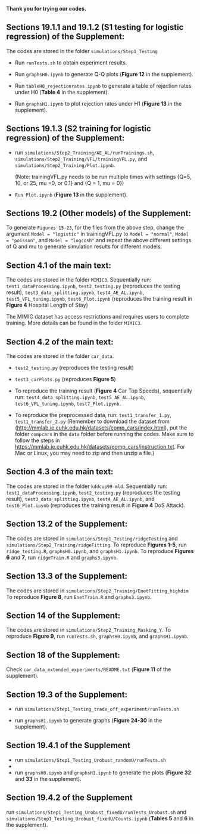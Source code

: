 **Thank you for trying our codes.**

## Sections 19.1.1 and 19.1.2 (S1 testing for logistic regression) of the Supplement:

The codes are stored in the folder `simulations/Step1_Testing`

- Run `runTests.sh` to obtain experiment results.

- Run `graphsH0.ipynb` to generate Q-Q plots (**Figure 12** in the supplement).

- Run `tableH0_rejectionrates.ipynb` to generate a table of rejection rates under H0 (**Table 4** in the supplement).

- Run `graphsH1.ipynb` to plot rejection rates under H1 (**Figure 13** in the supplement). 

## Sections 19.1.3 (S2 training for logistic regression) of the Supplement:

- run `simulations/Step2_Training/AE_AL/runTrainings.sh`, `simulations/Step2_Training/VFL/trainingVFL.py`, and `simulations/Step2_Training/Plot.ipynb`.

  (Note: trainingVFL.py needs to be run multiple times with settings {Q=5, 10, or 25, mu =0, or 0.1} and {Q = 1, mu = 0})  

- `Run Plot.ipynb` (**Figure 13** in the supplement).

  
## Sections 19.2 (Other models) of the Supplement:
To generate `Figures 15-23`, for the files from the above step,
change the argument `Model = "logistic"`  in trainingVFL.py to `Model = "normal"`,  `Model = "poisson"`,  and `Model = "logcosh"` and repeat the
above different settings of Q and mu to generate simulation results for different models.

## Section 4.1 of the main text:

The codes are stored in the folder `MIMIC3`. 
Sequentially run: `test1_dataProcessing.ipynb`, `test2_testing.py` (reproduces the testing result), `test3_data_splitting.ipynb`, `test4_AE_AL.ipynb`, `test5_VFL_tuning.ipynb`, `test6_Plot.ipynb` (reproduces the training result in **Figure 4** Hospital Length of Stay)

The MIMIC dataset has access restrictions and requires users to complete training. More details can be found in the folder `MIMIC3`. 
## Section 4.2 of the main text:

The codes are stored in the folder `car_data`.

- `test2_testing.py` (reproduces the testing result)

- `test3_carPlots.py` (reproduces **Figure 5**)

- To reproduce the training result (**Figure 4** Car Top Speeds), sequentially run: `test4_data_splitting.ipynb`, `test5_AE_AL.ipynb`, `test6_VFL_tuning.ipynb`, `test7_Plot.ipynb`.

- To reproduce the preprocessed data, run: `test1_transfer_1.py`, `test1_transfer_2.py` (Remember to download the dataset from
(http://mmlab.ie.cuhk.edu.hk/datasets/comp_cars/index.html), put the folder `compcars` in the `data` folder before running the codes.
Make sure to follow the steps in https://mmlab.ie.cuhk.edu.hk/datasets/comp_cars/instruction.txt.
For Mac or Linux, you may need to zip and then unzip a file.)

## Section 4.3 of the main text:

The codes are stored in the folder `kddcup99-mld`.
Sequentially run: `test1_dataProcessing.ipynb`, `test2_testing.py` (reproduces the testing result), `test3_data_splitting.ipynb`, `test4_AE_AL.ipynb`, and `test6_Plot.ipynb` (reproduces the training result in **Figure 4** DoS Attack).

## Section 13.2 of the Supplement:

The codes are stored in `simulations/Step1_Testing/ridgeTesting` and `simulations/Step2_Training/ridgeFitting`.
To reproduce **Figures 1-5**, run `ridge_testing.R`, `graphsH0.ipynb`, and `graphsH1.ipynb`.
To reproduce **Figures 6** and **7**, run `ridgeTrain.R` and `graphs3.ipynb`.

## Section 13.3 of the Supplement:

The codes are stored in `simulations/Step2_Training/EnetFitting_highdim`
To reproduce **Figure 8**, run `EnetTrain.R` and `graphs3.ipynb`.

## Section 14 of the Supplement:

The codes are stored in `simulations/Step2_Training_Masking_Y`. 
To reproduce **Figure 9**, run `runTests.sh`, `graphsH0.ipynb`, and `graphsH1.ipynb`.


## Section 18 of the Supplement:

Check `car_data_extended_experiments/README.txt` (**Figure 11** of the supplement).

## Section 19.3 of the Supplement:

- run `simulations/Step1_Testing_trade_off_experiment/runTests.sh`
  
- run `graphsH1.ipynb` to generate graphs (**Figure 24-30** in the supplement).

## Section 19.4.1 of the Supplement

- run `simulations/Step1_Testing_Urobust_randomU/runTests.sh`
- 
- run `graphsH0.ipynb` and `graphsH1.ipynb` to generate the plots (**Figure 32** and **33** in the supplement).

## Section 19.4.2 of the Supplement
run `simulations/Step1_Testing_Urobust_fixedU/runTests_Urobust.sh`  and `simulations/Step1_Testing_Urobust_fixedU/Counts.ipynb` (**Tables 5** and **6** in the supplement).  

